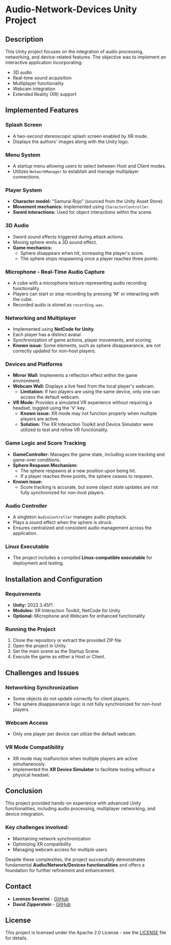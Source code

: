 # Audio-Network-Devices Unity Project

## Description
This Unity project focuses on the integration of audio processing, networking, and device-related features. The objective was to implement an interactive application incorporating:

- 3D audio
- Real-time sound acquisition
- Multiplayer functionality
- Webcam integration
- Extended Reality (XR) support

## Implemented Features

### Splash Screen
- A two-second stereoscopic splash screen enabled by XR mode.
- Displays the authors' images along with the Unity logo.

### Menu System
- A startup menu allowing users to select between Host and Client modes.
- Utilizes `NetworkManager` to establish and manage multiplayer connections.

### Player System
- **Character model:** \"Samurai Rojo\" (sourced from the Unity Asset Store).
- **Movement mechanics:** Implemented using `CharacterController`.
- **Sword interactions:** Used for object interactions within the scene.

### 3D Audio
- Sword sound effects triggered during attack actions.
- Moving sphere emits a 3D sound effect.
- **Game mechanics:**
  - Sphere disappears when hit, increasing the player's score.
  - The sphere stops respawning once a player reaches three points.

### Microphone - Real-Time Audio Capture
- A cube with a microphone texture representing audio recording functionality.
- Players can start or stop recording by pressing 'M' or interacting with the cube.
- Recorded audio is stored as `recording.wav`.

### Networking and Multiplayer
- Implemented using **NetCode for Unity**.
- Each player has a distinct avatar.
- Synchronization of game actions, player movements, and scoring.
- **Known issue:** Some elements, such as sphere disappearance, are not correctly updated for non-host players.

### Devices and Platforms
- **Mirror Wall:** Implements a reflection effect within the game environment.
- **Webcam Wall:** Displays a live feed from the local player's webcam.
  - **Limitation:** If two players are using the same device, only one can access the default webcam.
- **VR Mode:** Provides a simulated VR experience without requiring a headset, toggled using the 'V' key.
  - **Known issue:** XR mode may not function properly when multiple players are active.
  - **Solution:** The XR Interaction Toolkit and Device Simulator were utilized to test and refine VR functionality.

### Game Logic and Score Tracking
- **GameController:** Manages the game state, including score tracking and game-over conditions.
- **Sphere Respawn Mechanism:**
  - The sphere respawns at a new position upon being hit.
  - If a player reaches three points, the sphere ceases to respawn.
- **Known issue:**
  - Score tracking is accurate, but some object state updates are not fully synchronized for non-host players.

### Audio Controller
- A singleton `AudioController` manages audio playback.
- Plays a sound effect when the sphere is struck.
- Ensures centralized and consistent audio management across the application.

### Linux Executable
- The project includes a compiled **Linux-compatible executable** for deployment and testing.

## Installation and Configuration

### Requirements
- **Unity:** 2022.3.45f1
- **Modules:** XR Interaction Toolkit, NetCode for Unity
- **Optional:** Microphone and Webcam for enhanced functionality

### Running the Project
1. Clone the repository or extract the provided ZIP file.
2. Open the project in Unity.
3. Set the main scene as the Startup Scene.
4. Execute the game as either a Host or Client.

## Challenges and Issues

### Networking Synchronization
- Some objects do not update correctly for client players.
- The sphere disappearance logic is not fully synchronized for non-host players.

### Webcam Access
- Only one player per device can utilize the default webcam.

### VR Mode Compatibility
- XR mode may malfunction when multiple players are active simultaneously.
- Implemented the **XR Device Simulator** to facilitate testing without a physical headset.

## Conclusion
This project provided hands-on experience with advanced Unity functionalities, including audio processing, multiplayer networking, and device integration.

### Key challenges involved:
- Maintaining network synchronization
- Optimizing XR compatibility
- Managing webcam access for multiple users

Despite these complexities, the project successfully demonstrates fundamental **Audio/Network/Devices functionalities** and offers a foundation for further refinement and enhancement.

## Contact
- **Lorenzo Severini** - [GitHub](https://github.com/lorenzo-severini)
- **David Zipperstein** - [GitHub](https://github.com/david-z2812)

## License
This project is licensed under the Apache 2.0 License - see the [LICENSE](LICENSE) file for details.
